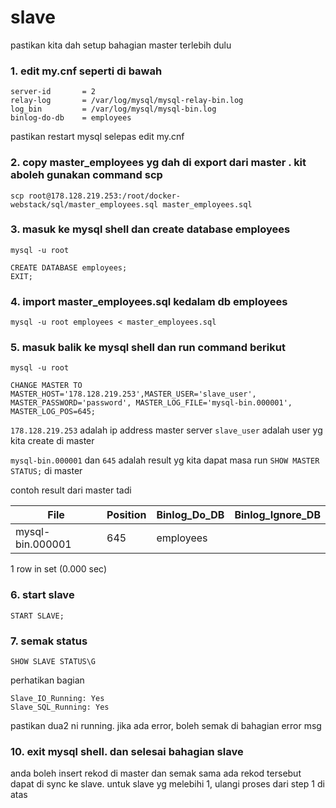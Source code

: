 # slave

pastikan kita dah setup bahagian master terlebih dulu

### 1. edit my.cnf seperti di bawah

```
server-id       = 2
relay-log       = /var/log/mysql/mysql-relay-bin.log
log_bin         = /var/log/mysql/mysql-bin.log
binlog-do-db    = employees
```

pastikan restart mysql selepas edit my.cnf

### 2. copy master_employees yg dah di export dari master . kit aboleh gunakan command scp

```
scp root@178.128.219.253:/root/docker-webstack/sql/master_employees.sql master_employees.sql
```

### 3. masuk ke mysql shell dan create database employees
```
mysql -u root
```
```
CREATE DATABASE employees;
EXIT;
```

### 4. import master_employees.sql kedalam db employees
```
mysql -u root employees < master_employees.sql
```

### 5. masuk balik ke mysql shell dan run command berikut
```
mysql -u root
```
```
CHANGE MASTER TO MASTER_HOST='178.128.219.253',MASTER_USER='slave_user', MASTER_PASSWORD='password', MASTER_LOG_FILE='mysql-bin.000001', MASTER_LOG_POS=645;
```
`178.128.219.253` adalah ip address master server
`slave_user` adalah user yg kita create di master 

`mysql-bin.000001` dan `645` adalah result yg kita dapat masa run `SHOW MASTER STATUS;` di master

contoh result dari master tadi

| File             | Position | Binlog_Do_DB | Binlog_Ignore_DB |
|------------------|----------|--------------|------------------|
| mysql-bin.000001 |      645 | employees    |                  |

1 row in set (0.000 sec)


### 6. start slave
```
START SLAVE;
```

### 7. semak status
```
SHOW SLAVE STATUS\G
```

perhatikan bagian 
```
Slave_IO_Running: Yes
Slave_SQL_Running: Yes
```             
pastikan dua2 ni running. jika ada error, boleh semak di bahagian error msg 

### 10. exit mysql shell. dan selesai bahagian slave

anda boleh insert rekod di master dan semak sama ada rekod tersebut dapat di sync ke slave. untuk slave yg melebihi 1, ulangi proses dari step 1 di atas
